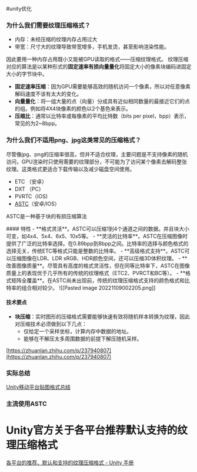 #unity优化 
### 为什么我们需要纹理压缩格式？
- 内存：未经压缩的纹理内存占用过大
- 带宽：尺寸大的纹理导致带宽增多，手机发烫，甚至影响渲染性能。

因此要用一种内存占用既小又能被GPU读取的格式——压缩纹理格式。
纹理压缩对应的算法是以某种形式的**固定速率有损向量量化**将固定大小的像素块编码进固定大小的字节块中。
- **固定速率压缩**：因为GPU需要能够高效的随机访问一个像素，所以对任意像素解码速度不该有太大的变化。
- **向量量化**：将一组大量的点（向量）分成具有近似相同数量的最接近它们的点的组。例如将4X4块像素的颜色以2个基色来表示。
- **压缩比**：通常以比特率或每像素的平均比特数（bits per pixel，bpp）表示，常见的为2~8bpp。

### 为什么我们不适用png、jpg这类常见的压缩格式？
尽管像jpg、png的压缩率很高，但并不适合纹理，主要问题是不支持像素的随机访问，GPU渲染时只使用需要的纹理部分，不可能为了访问某个像素去解码整张纹理。这类格式更适合下载传输以及减少磁盘空间使用。

- ETC （安卓）
- DXT （PC）
- PVRTC（IOS)
- [ASTC](https://huailiang.github.io/blog/2022/astc/)（安卓/IOS）
<p>ASTC是一种基于块的有损压缩算法</p>
#### 特性
- **格式灵活**。ASTC可以压缩1到4个通道之间的数据。并且块大小可变，如4x4、5x4、6x5、10x5等。
- **灵活的比特率**。ASTC在压缩图像时提供了广泛的比特率选择。在0.89bpp到8bpp之间。比特率的选择与颜色格式的选择无关，传统ETC等格式只能是整数的比特率。
- **高级格式支持**。ASTC可以压缩图像在LDR、LDR sRGB、HDR颜色空间，还可以压缩3D体积纹理。
- **改善图像质量**。尽管具有高度的格式灵活性，但在同等比特率下，ASTC在图像质量上的表现优于几乎所有的传统的纹理格式（ETC2、PVRCT和BC等）。
- **格式矩阵全覆盖**。在ASTC尚未出现前，传统的纹理压缩格式支持的颜色格式和比特率的组合相对较少。 ![[Pasted image 20221109002205.png]]

#### 技术要点
- **块压缩**：实时图形的压缩格式需要能够快速有效将随机样本转换为纹理，因此对压缩技术必须做到以下几点：
	- 仅给定一个采样坐标，计算内存中数据的地址。
	- 能够在不解压太多周围数据的前提下解压随机采样。

[https://zhuanlan.zhihu.com/p/237940807](https://zhuanlan.zhihu.com/p/237940807)

### 实际总结

[Unity移动平台贴图格式总结](https://zhuanlan.zhihu.com/p/366436672)

### 主流使用**ASTC**

# Unity官方关于各平台推荐默认支持的纹理压缩格式 

[各平台的推荐、默认和支持的纹理压缩格式 - Unity 手册](https://docs.unity3d.com/cn/current/Manual/class-TextureImporterOverride.html)